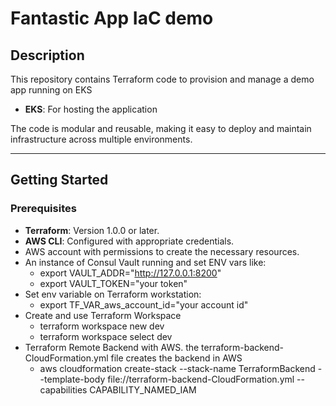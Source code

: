 # Fantastic App IaC demo

## Description
This repository contains Terraform code to provision and manage a demo app running on EKS

- **EKS**: For hosting the application

The code is modular and reusable, making it easy to deploy and maintain infrastructure across multiple environments.


---

## Getting Started
### Prerequisites
- **Terraform**: Version 1.0.0 or later.
- **AWS CLI**: Configured with appropriate credentials.
- AWS account with permissions to create the necessary resources.
- An instance of Consul Vault running and set ENV vars like:
  - export VAULT_ADDR="http://127.0.0.1:8200"
  - export VAULT_TOKEN="your token" 
- Set env variable on Terraform workstation: 
  - export TF_VAR_aws_account_id="your account id"
- Create and use Terraform Workspace
  - terraform workspace new dev
  - terraform workspace select dev
- Terraform Remote Backend with AWS. the terraform-backend-CloudFormation.yml file creates the backend in AWS
  - aws cloudformation create-stack --stack-name TerraformBackend --template-body file://terraform-backend-CloudFormation.yml --capabilities CAPABILITY_NAMED_IAM


